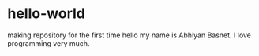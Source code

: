 # hello-world
making repository for the first time
hello my name is Abhiyan Basnet. I love programming very  much.
